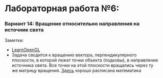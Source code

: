 # Лабораторная работа №6:
### Вариант 14: Вращение относительно направления на источник света

Заметки:
* [LearnOpenGL][1]
* Задача сводится к вращению вектора, перпендикулярного плоскости,
  в которой лежат точки объекта (подковы), в направление источника света.
  Все точки на этой плоскости вращались через ту же матрицу вращения. 
  [Здесь][2] хорошо расписана математика

[1]: https://learnopengl.com/
[2]: https://gist.github.com/kevinmoran/b45980723e53edeb8a5a43c49f134724
